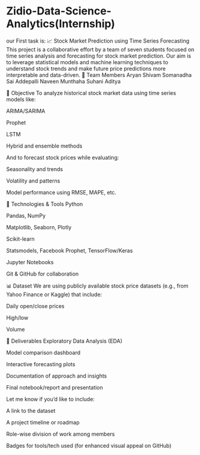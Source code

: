 # Zidio-Data-Science-Analytics(Internship)
our First task is:
📈 Stock Market Prediction using Time Series Forecasting
This project is a collaborative effort by a team of seven students focused on time series analysis and forecasting for stock market prediction. Our aim is to leverage statistical models and machine learning techniques to understand stock trends and make future price predictions more interpretable and data-driven.
👥 Team Members
Aryan
Shivam
Somanadha Sai Addepalli
Naveen
Munthaha
Suhani
Aditya

📌 Objective
To analyze historical stock market data using time series models like:

ARIMA/SARIMA

Prophet

LSTM

Hybrid and ensemble methods

And to forecast stock prices while evaluating:

Seasonality and trends

Volatility and patterns

Model performance using RMSE, MAPE, etc.

🧠 Technologies & Tools
Python

Pandas, NumPy

Matplotlib, Seaborn, Plotly

Scikit-learn

Statsmodels, Facebook Prophet, TensorFlow/Keras

Jupyter Notebooks

Git & GitHub for collaboration

📊 Dataset
We are using publicly available stock price datasets (e.g., from Yahoo Finance or Kaggle) that include:

Daily open/close prices

High/low

Volume

🚀 Deliverables
Exploratory Data Analysis (EDA)

Model comparison dashboard

Interactive forecasting plots

Documentation of approach and insights

Final notebook/report and presentation

Let me know if you’d like to include:

A link to the dataset

A project timeline or roadmap

Role-wise division of work among members

Badges for tools/tech used (for enhanced visual appeal on GitHub)









